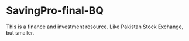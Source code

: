 # SavingPro-final-BQ
This is a finance and investment resource. Like Pakistan Stock Exchange, but smaller.

